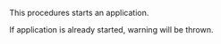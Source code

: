 <p>This procedures starts an application.</p>
<p>If application is already started, warning will be thrown.</p>
